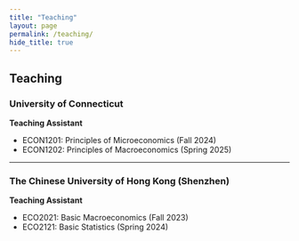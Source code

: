 ```yaml
---
title: "Teaching"
layout: page
permalink: /teaching/
hide_title: true
---
```


## Teaching

### University of Connecticut

**Teaching Assistant**  
- ECON1201: Principles of Microeconomics (Fall 2024)  
- ECON1202: Principles of Macroeconomics (Spring 2025)

---

### The Chinese University of Hong Kong (Shenzhen)

**Teaching Assistant**  
- ECO2021: Basic Macroeconomics (Fall 2023)  
- ECO2121: Basic Statistics (Spring 2024)
